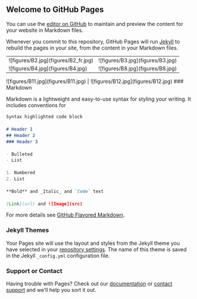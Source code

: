 ## Welcome to GitHub Pages

You can use the [editor on GitHub](https://github.com/lennepkade/supplementary_sageo2019/edit/master/index.md) to maintain and preview the content for your website in Markdown files.

Whenever you commit to this repository, GitHub Pages will run [Jekyll](https://jekyllrb.com/) to rebuild the pages in your site, from the content in your Markdown files.

<table><tr>
  <td>![figures/B2.jpg](figures/B2_fr.jpg)</td>
  <td>![figures/B3.jpg](figures/B3.jpg)</td>
  </tr>
  <tr>
    <td>![figures/B4.jpg](figures/B4.jpg)</td>
    <td>![figures/B8.jpg](figures/B8.jpg)</td>
  </tr>
  </table>
  ![figures/B11.jpg](figures/B11.jpg) | ![figures/B12.jpg](figures/B12.jpg)
### Markdown

Markdown is a lightweight and easy-to-use syntax for styling your writing. It includes conventions for

```markdown
Syntax highlighted code block

# Header 1
## Header 2
### Header 3

- Bulleted
- List

1. Numbered
2. List

**Bold** and _Italic_ and `Code` text

[Link](url) and ![Image](src)
```

For more details see [GitHub Flavored Markdown](https://guides.github.com/features/mastering-markdown/).

### Jekyll Themes

Your Pages site will use the layout and styles from the Jekyll theme you have selected in your [repository settings](https://github.com/lennepkade/supplementary_sageo2019/settings). The name of this theme is saved in the Jekyll `_config.yml` configuration file.

### Support or Contact

Having trouble with Pages? Check out our [documentation](https://help.github.com/categories/github-pages-basics/) or [contact support](https://github.com/contact) and we’ll help you sort it out.
